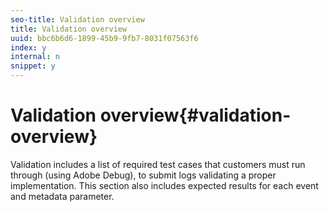 ```yaml
---
seo-title: Validation overview
title: Validation overview
uuid: bbc6b6d6-1899-45b9-9fb7-8031f07563f6
index: y
internal: n
snippet: y
---
```


# Validation overview{#validation-overview}

Validation includes a list of required test cases that customers must run through (using Adobe Debug), to submit logs validating a proper implementation. This section also includes expected results for each event and metadata parameter. 

